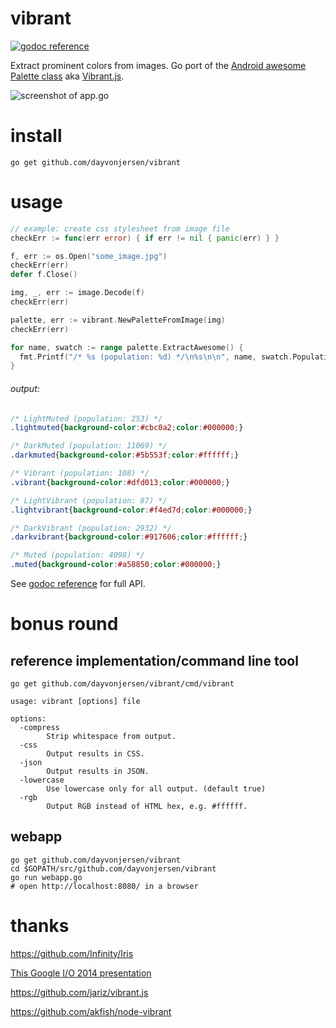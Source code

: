 # vibrant

[![godoc reference](https://godoc.org/github.com/dayvonjersen/vibrant?status.png)](https://godoc.org/github.com/dayvonjersen/vibrant)


Extract prominent colors from images. Go port of the [Android awesome Palette class](https://android.googlesource.com/platform/frameworks/support/+/b14fc7c/v7/palette/src/android/support/v7/graphics/) aka [Vibrant.js](https://github.com/jariz/vibrant.js).

![screenshot of app.go](https://u.teknik.io/Rv3r3.png)

# install

```
go get github.com/dayvonjersen/vibrant
```

# usage

```go
// example: create css stylesheet from image file
checkErr := func(err error) { if err != nil { panic(err) } }

f, err := os.Open("some_image.jpg")
checkErr(err)
defer f.Close()

img, _, err := image.Decode(f)
checkErr(err)

palette, err := vibrant.NewPaletteFromImage(img)
checkErr(err)

for name, swatch := range palette.ExtractAwesome() {
  fmt.Printf("/* %s (population: %d) */\n%s\n\n", name, swatch.Population, swatch)
}
```

###### output:
```css
/* LightMuted (population: 253) */
.lightmuted{background-color:#cbc0a2;color:#000000;}

/* DarkMuted (population: 11069) */
.darkmuted{background-color:#5b553f;color:#ffffff;}

/* Vibrant (population: 108) */
.vibrant{background-color:#dfd013;color:#000000;}

/* LightVibrant (population: 87) */
.lightvibrant{background-color:#f4ed7d;color:#000000;}

/* DarkVibrant (population: 2932) */
.darkvibrant{background-color:#917606;color:#ffffff;}

/* Muted (population: 4098) */
.muted{background-color:#a58850;color:#000000;}

```

See [godoc reference](https://godoc.org/github.com/dayvonjersen/vibrant) for full API.

# bonus round

## reference implementation/command line tool
```
go get github.com/dayvonjersen/vibrant/cmd/vibrant
```

```
usage: vibrant [options] file

options:
  -compress
    	Strip whitespace from output.
  -css
    	Output results in CSS.
  -json
    	Output results in JSON.
  -lowercase
    	Use lowercase only for all output. (default true)
  -rgb
    	Output RGB instead of HTML hex, e.g. #ffffff.
```

## webapp

```
go get github.com/dayvonjersen/vibrant
cd $GOPATH/src/github.com/dayvonjersen/vibrant
go run webapp.go
# open http://localhost:8080/ in a browser
```


# thanks

https://github.com/Infinity/Iris

[This Google I/O 2014 presentation](https://www.youtube.com/watch?v=ctzWKRlTYHQ?t=451)

https://github.com/jariz/vibrant.js

https://github.com/akfish/node-vibrant
